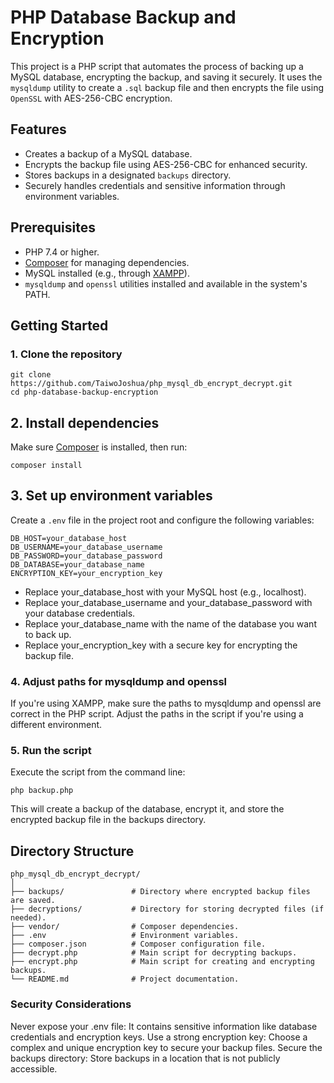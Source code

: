 # PHP Database Backup and Encryption

This project is a PHP script that automates the process of backing up a MySQL database, encrypting the backup, and saving it securely. It uses the `mysqldump` utility to create a `.sql` backup file and then encrypts the file using `OpenSSL` with AES-256-CBC encryption.

## Features
- Creates a backup of a MySQL database.
- Encrypts the backup file using AES-256-CBC for enhanced security.
- Stores backups in a designated `backups` directory.
- Securely handles credentials and sensitive information through environment variables.

## Prerequisites
- PHP 7.4 or higher.
- [Composer](https://getcomposer.org/) for managing dependencies.
- MySQL installed (e.g., through [XAMPP](https://www.apachefriends.org/index.html)).
- `mysqldump` and `openssl` utilities installed and available in the system's PATH.

## Getting Started

### 1. Clone the repository
```
git clone https://github.com/TaiwoJoshua/php_mysql_db_encrypt_decrypt.git
cd php-database-backup-encryption
```

## 2. Install dependencies
Make sure [Composer](https://getcomposer.org/) is installed, then run:
```
composer install
```

## 3. Set up environment variables
Create a `.env` file in the project root and configure the following variables:

```
DB_HOST=your_database_host
DB_USERNAME=your_database_username
DB_PASSWORD=your_database_password
DB_DATABASE=your_database_name
ENCRYPTION_KEY=your_encryption_key
```

- Replace your_database_host with your MySQL host (e.g., localhost).
- Replace your_database_username and your_database_password with your database credentials.
- Replace your_database_name with the name of the database you want to back up.
- Replace your_encryption_key with a secure key for encrypting the backup file.

### 4. Adjust paths for mysqldump and openssl
If you're using XAMPP, make sure the paths to mysqldump and openssl are correct in the PHP script.
Adjust the paths in the script if you're using a different environment.

### 5. Run the script
Execute the script from the command line:
```
php backup.php
```

This will create a backup of the database, encrypt it, and store the encrypted backup file in the backups directory.

## Directory Structure
```
php_mysql_db_encrypt_decrypt/
│
├── backups/               # Directory where encrypted backup files are saved.
├── decryptions/           # Directory for storing decrypted files (if needed).
├── vendor/                # Composer dependencies.
├── .env                   # Environment variables.
├── composer.json          # Composer configuration file.
├── decrypt.php            # Main script for decrypting backups.
├── encrypt.php            # Main script for creating and encrypting backups.
└── README.md              # Project documentation.
```

### Security Considerations
Never expose your .env file: It contains sensitive information like database credentials and encryption keys.
Use a strong encryption key: Choose a complex and unique encryption key to secure your backup files.
Secure the backups directory: Store backups in a location that is not publicly accessible.
